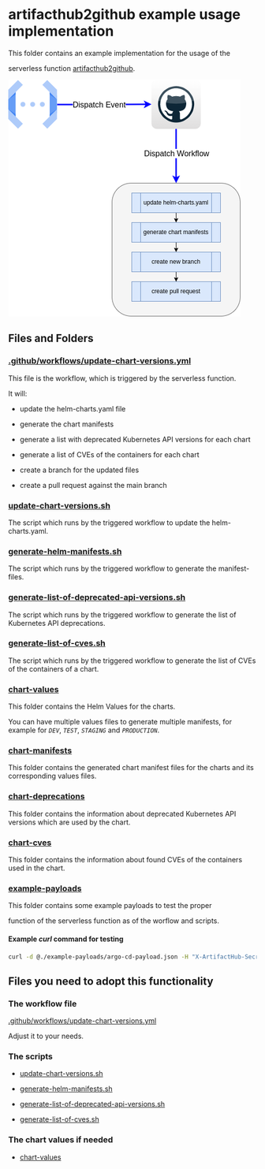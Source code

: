 # artifacthub2github example usage implementation

This folder contains an example implementation for the usage of the

serverless function [artifacthub2github](https://github.com/300481/artifacthub2github).

![](architecture.png)

## Files and Folders

### [.github/workflows/update-chart-versions.yml](https://github.com/300481/actions-test/blob/main/.github/workflows/update-chart-versions.yml)

This file is the workflow, which is triggered by the serverless function.

It will:

* update the helm-charts.yaml file

* generate the chart manifests

* generate a list with deprecated Kubernetes API versions for each chart

* generate a list of CVEs of the containers for each chart

* create a branch for the updated files

* create a pull request against the main branch

### [update-chart-versions.sh](https://github.com/300481/actions-test/blob/main/artifacthub2github/update-chart-versions.sh)

The script which runs by the triggered workflow to update the helm-charts.yaml.

### [generate-helm-manifests.sh](https://github.com/300481/actions-test/blob/main/artifacthub2github/generate-helm-manifests.sh)

The script which runs by the triggered workflow to generate the manifest-files.

### [generate-list-of-deprecated-api-versions.sh](https://github.com/300481/actions-test/blob/main/artifacthub2github/generate-list-of-deprecated-api-versions.sh)

The script which runs by the triggered workflow to generate the list of Kubernetes API deprecations.

### [generate-list-of-cves.sh](https://github.com/300481/actions-test/blob/main/artifacthub2github/generate-list-of-cves.sh)

The script which runs by the triggered workflow to generate the list of CVEs of the containers of a chart.

### [chart-values](https://github.com/300481/actions-test/tree/main/artifacthub2github/chart-values)

This folder contains the Helm Values for the charts.

You can have multiple values files to generate multiple manifests, for example for *`DEV`*, *`TEST`*, *`STAGING`* and *`PRODUCTION`*.

### [chart-manifests](https://github.com/300481/actions-test/tree/main/artifacthub2github/chart-manifests)

This folder contains the generated chart manifest files for the charts and its corresponding values files.

### [chart-deprecations](https://github.com/300481/actions-test/tree/main/artifacthub2github/chart-deprecations)

This folder contains the information about deprecated Kubernetes API versions which are used by the chart.

### [chart-cves](https://github.com/300481/actions-test/tree/main/artifacthub2github/chart-cves)

This folder contains the information about found CVEs of the containers used in the chart.

### [example-payloads](https://github.com/300481/actions-test/tree/main/artifacthub2github/example-payloads)

This folder contains some example payloads to test the proper

function of the serverless function as of the worflow and scripts.

#### Example *curl* command for testing

```bash
curl -d @./example-payloads/argo-cd-payload.json -H "X-ArtifactHub-Secret: [YOUR-ARTIFACTHUB-SECRET]" https://[YOUR-GCP-PROJECT].cloudfunctions.net/[YOUR-FUNCTION-NAME]
```

## Files you need to adopt this functionality

### The workflow file

[.github/workflows/update-chart-versions.yml](https://github.com/300481/actions-test/blob/main/.github/workflows/update-chart-versions.yml)

Adjust it to your needs.

### The scripts

* [update-chart-versions.sh](https://github.com/300481/actions-test/blob/main/artifacthub2github/update-chart-versions.sh)

* [generate-helm-manifests.sh](https://github.com/300481/actions-test/blob/main/artifacthub2github/generate-helm-manifests.sh)
* [generate-list-of-deprecated-api-versions.sh](https://github.com/300481/actions-test/blob/main/artifacthub2github/generate-list-of-deprecated-api-versions.sh)

* [generate-list-of-cves.sh](https://github.com/300481/actions-test/blob/main/artifacthub2github/generate-list-of-cves.sh)

### The chart values if needed

* [chart-values](https://github.com/300481/actions-test/tree/main/artifacthub2github/chart-values)
